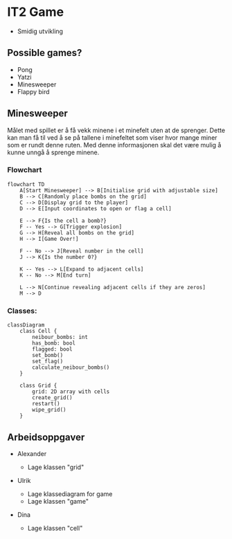 # IT2 Game
- Smidig utvikling
## Possible games?
- Pong
- Yatzi
- Minesweeper
- Flappy bird

## Minesweeper
Målet med spillet er å få vekk minene i et minefelt uten at de sprenger. Dette kan man få til ved å se på tallene i minefeltet som viser hvor mange miner som er rundt denne ruten. Med denne informasjonen skal det være mulig å kunne unngå å sprenge minene. 

### Flowchart
```mermaid
flowchart TD
    A[Start Minesweeper] --> B[Initialise grid with adjustable size]
    B --> C[Randomly place bombs on the grid]
    C --> D[Display grid to the player]
    D --> E[Input coordinates to open or flag a cell]
    
    E --> F{Is the cell a bomb?}
    F -- Yes --> G[Trigger explosion]
    G --> H[Reveal all bombs on the grid]
    H --> I[Game Over!]
    
    F -- No --> J[Reveal number in the cell]
    J --> K{Is the number 0?}
    
    K -- Yes --> L[Expand to adjacent cells]
    K -- No --> M[End turn]

    L --> N[Continue revealing adjacent cells if they are zeros]
    M --> D
```

### Classes:
```mermaid
classDiagram
    class Cell {
        neibour_bombs: int
        has_bomb: bool
        flagged: bool
        set_bomb()
        set_flag()
        calculate_neibour_bombs()
    }

    class Grid {
        grid: 2D array with cells
        create_grid()
        restart()
        wipe_grid()
    }
```
## Arbeidsoppgaver 
- Alexander
    - Lage klassen "grid"

- Ulrik
    - Lage klassediagram for game
    - Lage klassen "game"

- Dina
    - Lage klassen "cell"
